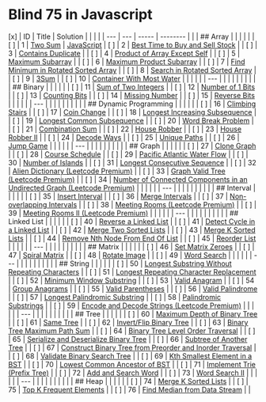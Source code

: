 # Blind 75 in Javascript

[x] | ID | Title | Solution |
| | | |
--- | --- | ----- | -------- |
| | ## Array | |
| | | |
[ ] | 1 | [Two Sum](https://leetcode.com/problems/two-sum/) | [JavaScript](./src/folder/file.js) |
[ ] | 2 | [Best Time to Buy and Sell Stock](https://leetcode.com/problems/best-time-to-buy-and-sell-stock/) | |
[ ] | 3 | [Contains Duplicate](https://leetcode.com/problems/contains-duplicate/) | |
[ ] | 4 | [Product of Array Except Self](https://leetcode.com/problems/product-of-array-except-self/solution/) | |
[ ] | 5 | [Maximum Subarray](https://leetcode.com/problems/maximum-subarray/) | |
[ ] | 6 | [Maximum Product Subarray](https://leetcode.com/problems/maximum-product-subarray/) | |
[ ] | 7 | [Find Minimum in Rotated Sorted Array](https://leetcode.com/problems/find-minimum-in-rotated-sorted-array/) | |
[ ] | 8 | [Search in Rotated Sorted Array](https://leetcode.com/problems/search-in-rotated-sorted-array/) | |
[ ] | 9 | [3Sum](https://leetcode.com/problems/3sum/) | |
[ ] | 10 | [Container With Most Water](https://leetcode.com/problems/container-with-most-water/) | |
| | | |
--- | | | |
| | | |
| | ## Binary | |
| | | |
[ ] | 11 | [Sum of Two Integers](https://leetcode.com/problems/sum-of-two-integers/) | |
[ ] | 12 | [Number of 1 Bits](https://leetcode.com/problems/number-of-1-bits/) | |
[ ] | 13 | [Counting Bits](https://leetcode.com/problems/counting-bits/) | |
[ ] | 14 | [Missing Number](https://leetcode.com/problems/missing-number/) | |
[ ] | 15 | [Reverse Bits](https://leetcode.com/problems/reverse-bits/) | |
| | | |
--- | | | |
| | | |
| | ## Dynamic Programming | |
| | | |
[ ] | 16 | [Climbing Stairs](https://leetcode.com/problems/climbing-stairs/) | |
[ ] | 17 | [Coin Change](https://leetcode.com/problems/coin-change/) | |
[ ] | 18 | [Longest Increasing Subsequence](https://leetcode.com/problems/longest-increasing-subsequence/) | |
[ ] | 19 | [Longest Common Subsequence](https://leetcode.com/problems/longest-common-subsequence/) | |
[ ] | 20 | [Word Break Problem](https://leetcode.com/problems/word-break/) | |
[ ] | 21 | [Combination Sum](https://leetcode.com/problems/combination-sum-iv/) | |
[ ] | 22 | [House Robber](https://leetcode.com/problems/house-robber/) | |
[ ] | 23 | [House Robber II](https://leetcode.com/problems/house-robber-ii/) | |
[ ] | 24 | [Decode Ways](https://leetcode.com/problems/decode-ways/) | |
[ ] | 25 | [Unique Paths](https://leetcode.com/problems/unique-paths/) | |
[ ] | 26 | [Jump Game](https://leetcode.com/problems/jump-game/) | |
| | | |
--- | | | |
| | | |
| | ## Graph | |
| | | |
[ ] | 27 | [Clone Graph](https://leetcode.com/problems/clone-graph/) | |
[ ] | 28 | [Course Schedule](https://leetcode.com/problems/course-schedule/) | |
[ ] | 29 | [Pacific Atlantic Water Flow](https://leetcode.com/problems/pacific-atlantic-water-flow/) | |
[ ] | 30 | [Number of Islands](https://leetcode.com/problems/number-of-islands/) | |
[ ] | 31 | [Longest Consecutive Sequence](https://leetcode.com/problems/longest-consecutive-sequence/) | |
[ ] | 32 | [Alien Dictionary (Leetcode Premium)](https://leetcode.com/problems/alien-dictionary/) | |
[ ] | 33 | [Graph Valid Tree (Leetcode Premium)](https://leetcode.com/problems/graph-valid-tree/) | |
[ ] | 34 | [Number of Connected Components in an Undirected Graph (Leetcode Premium)](https://leetcode.com/problems/number-of-connected-components-in-an-undirected-graph/) | |
| | | |
--- | | | |
| | | |
| | ## Interval | |
| | | |
[ ] | 35 | [Insert Interval](https://leetcode.com/problems/insert-interval/) | |
[ ] | 36 | [Merge Intervals](https://leetcode.com/problems/merge-intervals/) | |
[ ] | 37 | [Non-overlapping Intervals](https://leetcode.com/problems/non-overlapping-intervals/) | |
[ ] | 38 | [Meeting Rooms (Leetcode Premium)](https://leetcode.com/problems/meeting-rooms/) | |
[ ] | 39 | [Meeting Rooms II (Leetcode Premium)](https://leetcode.com/problems/meeting-rooms-ii/) | |
| | | |
--- | | | |
| | | |
| | ## Linked List | |
| | | |
[ ] | 40 | [Reverse a Linked List](https://leetcode.com/problems/reverse-linked-list/) | |
[ ] | 41 | [Detect Cycle in a Linked List](https://leetcode.com/problems/linked-list-cycle/) | |
[ ] | 42 | [Merge Two Sorted Lists](https://leetcode.com/problems/merge-two-sorted-lists/) | |
[ ] | 43 | [Merge K Sorted Lists](https://leetcode.com/problems/merge-k-sorted-lists/) | |
[ ] | 44 | [Remove Nth Node From End Of List](https://leetcode.com/problems/remove-nth-node-from-end-of-list/) | |
[ ] | 45 | [Reorder List](https://leetcode.com/problems/reorder-list/) | |
| | | |
--- | | | |
| | | |
| | ## Matrix | |
| | | |
[ ] | 46 | [Set Matrix Zeroes](https://leetcode.com/problems/set-matrix-zeroes/) | |
[ ] | 47 | [Spiral Matrix](https://leetcode.com/problems/spiral-matrix/) | |
[ ] | 48 | [Rotate Image](https://leetcode.com/problems/rotate-image/) | |
[ ] | 49 | [Word Search](https://leetcode.com/problems/word-search/) | |
| | | |
--- | | | |
| | | |
| | ## String | |
| | | |
[ ] | 50 | [Longest Substring Without Repeating Characters](https://leetcode.com/problems/longest-substring-without-repeating-characters/) | |
[ ] | 51 | [Longest Repeating Character Replacement](https://leetcode.com/problems/longest-repeating-character-replacement/) | |
[ ] | 52 | [Minimum Window Substring](https://leetcode.com/problems/minimum-window-substring/) | |
[ ] | 53 | [Valid Anagram](https://leetcode.com/problems/valid-anagram/) | |
[ ] | 54 | [Group Anagrams](https://leetcode.com/problems/group-anagrams/) | |
[ ] | 55 | [Valid Parentheses](https://leetcode.com/problems/valid-parentheses/) | |
[ ] | 56 | [Valid Palindrome](https://leetcode.com/problems/valid-palindrome/) | |
[ ] | 57 | [Longest Palindromic Substring](https://leetcode.com/problems/longest-palindromic-substring/) | |
[ ] | 58 | [Palindromic Substrings](https://leetcode.com/problems/palindromic-substrings/) | |
[ ] | 59 | [Encode and Decode Strings (Leetcode Premium)](https://leetcode.com/problems/encode-and-decode-strings/) | |
| | | |
--- | | | |
| | | |
| | ## Tree | |
| | | |
[ ] | 60 | [Maximum Depth of Binary Tree](https://leetcode.com/problems/maximum-depth-of-binary-tree/) | |
[ ] | 61 | [Same Tree](https://leetcode.com/problems/same-tree/) | |
[ ] | 62 | [Invert/Flip Binary Tree](https://leetcode.com/problems/invert-binary-tree/) | |
[ ] | 63 | [Binary Tree Maximum Path Sum](https://leetcode.com/problems/binary-tree-maximum-path-sum/) | |
[ ] | 64 | [Binary Tree Level Order Traversal](https://leetcode.com/problems/binary-tree-level-order-traversal/) | |
[ ] | 65 | [Serialize and Deserialize Binary Tree](https://leetcode.com/problems/serialize-and-deserialize-binary-tree/) | |
[ ] | 66 | [Subtree of Another Tree](https://leetcode.com/problems/subtree-of-another-tree/) | |
[ ] | 67 | [Construct Binary Tree from Preorder and Inorder Traversal](https://leetcode.com/problems/construct-binary-tree-from-preorder-and-inorder-traversal/) | |
[ ] | 68 | [Validate Binary Search Tree](https://leetcode.com/problems/validate-binary-search-tree/) | |
[ ] | 69 | [Kth Smallest Element in a BST](https://leetcode.com/problems/kth-smallest-element-in-a-bst/) | |
[ ] | 70 | [Lowest Common Ancestor of BST](https://leetcode.com/problems/lowest-common-ancestor-of-a-binary-search-tree/) | |
[ ] | 71 | [Implement Trie (Prefix Tree)](https://leetcode.com/problems/implement-trie-prefix-tree/) | |
[ ] | 72 | [Add and Search Word](https://leetcode.com/problems/add-and-search-word-data-structure-design/) | |
[ ] | 73 | [Word Search II](https://leetcode.com/problems/word-search-ii/) | |
| | | |
--- | | | |
| | | |
| | ## Heap | |
| | | |
[ ] | 74 | [Merge K Sorted Lists](https://leetcode.com/problems/merge-k-sorted-lists/) | |
[ ] | 75 | [Top K Frequent Elements](https://leetcode.com/problems/top-k-frequent-elements/) | |
[ ] | 76 | [Find Median from Data Stream](https://leetcode.com/problems/find-median-from-data-stream/) | |